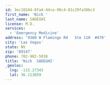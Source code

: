```yaml
---
id: 3ec10244-8fa4-44ca-90c4-81c29fa38bc3
first_name: 'Nick '
last_name: SADEGHI
license: M.D.
services:
  - 'Emergency Medicine'
address: '9360 W Flamingo Rd   Ste 110  #479'
city: 'Las Vegas'
state: NV
zip: '89147'
phone: 702-982-5938
title: 'Nick  SADEGHI'
_geoloc:
  lng: -115.27343
  lat: 36.113059
---
```

